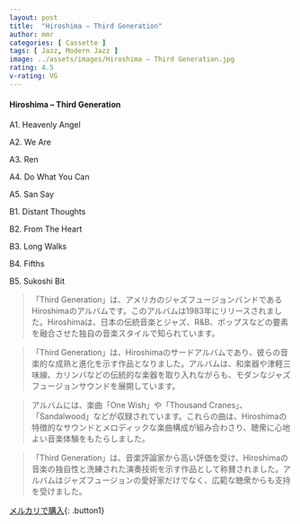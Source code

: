 ```yaml
---
layout: post
title:  "Hiroshima – Third Generation"
author: mmr
categories: [ Cassette ]
tags: [ Jazz, Modern Jazz ]
image: ../assets/images/Hiroshima – Third Generation.jpg
rating: 4.5
v-rating: VG
---
```


#### Hiroshima – Third Generation

A1. Heavenly Angel

A2. We Are

A3. Ren

A4. Do What You Can

A5. San Say

B1. Distant Thoughts

B2. From The Heart

B3. Long Walks

B4. Fifths

B5. Sukoshi Bit

> 「Third Generation」は、アメリカのジャズフュージョンバンドであるHiroshimaのアルバムです。このアルバムは1983年にリリースされました。Hiroshimaは、日本の伝統音楽とジャズ、R&B、ポップスなどの要素を融合させた独自の音楽スタイルで知られています。

> 「Third Generation」は、Hiroshimaのサードアルバムであり、彼らの音楽的な成熟と進化を示す作品となりました。アルバムは、和楽器や津軽三味線、カリンバなどの伝統的な楽器を取り入れながらも、モダンなジャズフュージョンサウンドを展開しています。

> アルバムには、楽曲「One Wish」や「Thousand Cranes」、「Sandalwood」などが収録されています。これらの曲は、Hiroshimaの特徴的なサウンドとメロディックな楽曲構成が組み合わさり、聴衆に心地よい音楽体験をもたらしました。

> 「Third Generation」は、音楽評論家から高い評価を受け、Hiroshimaの音楽の独自性と洗練された演奏技術を示す作品として称賛されました。アルバムはジャズフュージョンの愛好家だけでなく、広範な聴衆からも支持を受けました。


[メルカリで購入](https://jp.mercari.com/item/m62115426122){: .button1}

